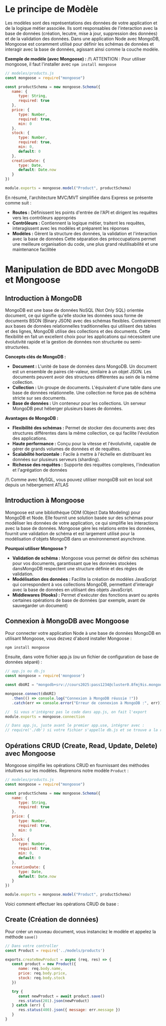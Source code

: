 # Le principe de Modèle
Les modèles sont des représentations des données de votre application et de la logique métier associée. Ils sont responsables de l'interaction avec la base de données (création, lecutre, mise à jour, suppression des données) et de la validation des données. Dans une application Node avec MongoDB, Mongoose est coramment utilisé pour définir les schémas de données et interagir avec la base de données, agissant ainsi comme la couche modèle.

**Exemple de modèle (avec Mongoose) :**
/!\ ATTENTION : Pour utiliser mongoose, il faut l'installer avec `npm install mongoose`
```javascript
// modeles/products.js
const mongoose = require("mongoose")

const productSchema = new mongoose.Schema({
   name: {
      type: String,
      required: true
   },
   price: {
      type: Number,
      required: true,
      min: 0
   },
   stock: {
      type: Number,
      required: true,
      min: 0,
      default: 0
   },
   creationDate: {
      type: Date,
      default: Date.now
   }
})

module.exports = mongoose.model("Product", productSchema)
```

En résumé, l'architecture MVC/MVT simplifiée dans Express se présente comme suit :
* **Routes :** Définissent les points d'entrée de l'API et dirigent les requêtes vers les contrôleurs appropriés
* **Contrôleurs :** Contiennent la logique métier, traitent les requêtes, interagissent avec les modèles et préparent les réponses
* **Modèles :** Gèrent la structure des données, la validation et l'interaction avec la base de données
Cette séparation des préoccupations permet une meilleure organisation du code, une plus grand réutilisabilité et une maintenance facilitée

# Manipulation de BDD avec MongoDB et Mongoose
## Introduction à MongoDB
MongoDB est une base de données NoSQL (Not Only SQL) orientée document, ce qui signifie qu'elle stocke les données sous forme de documents BSON (Binary JSON) avec des schémas flexibles.
Contrairement aux bases de données relationnelles traditionnelles qui utilisent des tables et des lignes, MongoDB utilise des collections et des documents. Cette flexibilité en fait un excellent choix pour les applications qui nécessitent une évolutivité rapide et la gestion de données non structurée ou semi-structurées.

**Concepts clés de MongoDB :**
* **Document :** L'unité de base de données dans MongoDB. Un document est un ensemble de paires clé-valeur, similaire à un objet JSON. Les documents peuvent avoir des structures différentes au sein de la même collection.
* **Collection :** Un groupe de documents. L'équivalent d'une table dans une base de données relationnelle. Une collection ne force pas de schéma stricte sur ses documents.
* **Base de données :** Un conteneur pour les collections. Un serveur MongoDB peut héberger plusieurs bases de données.

**Avantages de MongoDB :**
* **Flexibilité des schémas :** Permet de stocker des documents avec des structures différentes dans la même collection, ce qui facilite l'évolution des applications.
* **Haute performance :** Conçu pour la vitesse et l'évolutivité, capable de gérer de grands volumes de données et de requêtes.
* **Scalabilité horizontale :** Facile à mettre à l'échelle en distribuant les données sur plusieurs serveurs (sharding).
* **Richesse des requêtes :** Supporte des requêtes complexes, l'indexation et l'agrégation de données

/!\ Comme avec MySQL, vous pouvez utiliser mongoDB soit en local soit depuis un hébergement ATLAS

## Introduction à Mongoose
Mongoose est une bibliothèque ODM (Object Data Modeling) pour MongoDB et Node. Elle fournit une solution basée sur des schémas pour modéliser les données de votre application, ce qui simplifie les interactions avec la base de données. Mongoose gère les relations entre les données, fournit une validation de schéma et est largement utilisé pour la modélisation d'objets MongoDB dans un environnement asynchrone.

**Pourquoi utiliser Mongoose ?**
* **Validation de schéma :** Mongoose vous permet de définir des schémas pour vos documents, garantissant que les données stockées dansMongoDB respectent une structure définie et des règles de validation.
* **Modélisation des données :** Facilite la création de modèles JavaScript qui correspondent à vos collections MongoDB, permettant d'interagir avec la base de données en utilisant des objets JavaScript.
* **Middlewares (Hooks) :** Permet d'exécuter des fonctions avant ou après certaines opérations de base de données (par exemple, avant de sauvegarder un document)

## Connexion à MongoDB avec Mongoose
Pour connecter votre application Node à une base de données MongoDB en utilisant Mongoose, vous dezvez d'abord installer Mongoose :
```bash
npm install mongoose
```
Ensuite, dans votre fichier app.js (ou un fichier de configuration de base de données séparé) :
```javascript
// app.js ou db.js
const mongoose = require('mongoose')

const dbURI = "mongodb+srv://cours2025:pass1234@cluster0.8fmj9is.mongodb.net/?retryWrites=true&w=majority&appName=Cluster0" // Utilisez les infos fournies par MongoDB Atlas

mongoose.connect(dbURI)
   .then(() => console.log("Connexion à MongoDB réussie !"))
   .catch(err => console.error("Erreur de connexion à MongoDB :", err))

//  Si vous n'intégrez pas le code dans app.js, on fait l'export
module.exports = mongoose.connection 

// Dans app.js, juste avant le premier app.use, intégrer avec :
// require('./db') si votre fichier s'appelle db.js et se trouve a la racine de votre document
```
## Opérations CRUD (Create, Read, Update, Delete) avec Mongoose
Mongoose simplifie les opérations CRUD en fournissant des méthodes intuitives sur les modèles. Reprenons notre modèle `Product` :
```javascript
// modeles/products.js
const mongoose = require("mongoose")

const productSchema = new mongoose.Schema({
   name: {
      type: String,
      required: true
   },
   price: {
      type: Number,
      required: true,
      min: 0
   },
   stock: {
      type: Number,
      required: true,
      min: 0,
      default: 0
   },
   creationDate: {
      type: Date,
      default: Date.now
   }
})

module.exports = mongoose.model("Product", productSchema)
```
Voici comment effectuer les opérations CRUD de base :

## Create (Création de données)
Pour créer un nouveau document, vous instanciez le modèle et appelez la méthode `save()`
```javascript
// Dans votre controller
const Product = require('../models/products')

exports.createNewProduct = async (req, res) => {
   const product = new Product({
      name: req.body.name,
      price: req.body.price,
      stock: req.body.stock
   })

   try {
      const newProduct = await product.save()
      res.status(201).json(newProduct)
   } catch (err) {
      res.status(400).json({ message: err.message })
   }
}
```
